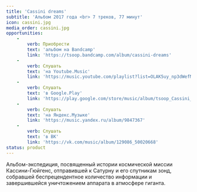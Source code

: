 ```yaml
---
title: 'Cassini dreams'
subtitle: 'Альбом 2017 года <br> 7 треков, 77 минут'
icon: cassini.jpg
media_order: cassini.jpg
opportunities:
    -
        verb: Приобрести
        text: 'альбом на Bandcamp'
        link: 'https://tsoop.bandcamp.com/album/cassini-dreams'
    -
        verb: Слушать
        text: 'на Youtube.Music'
        link: 'https://music.youtube.com/playlist?list=OLAK5uy_np3dWefMN3gkTgpdhz5FyaInVb3z5-MZk'
    -
        verb: Слушать
        text: 'в Google.Play'
        link: 'https://play.google.com/store/music/album/tsoop_Cassini_Dreams?id=Bvjdqwa6kxq3auyxcy5rkdoeaou'
    -
        verb: Слушать
        text: 'на Яндекс.Музыке'
        link: 'https://music.yandex.ru/album/9847367'
    -
        verb: Слушать
        text: 'в ВК'
        link: 'https://vk.com/music/album/129086_50020668'
status: product
---
```


Альбом-экспедиция, посвященный истории космической миссии Кассини-Гюйгенс, отправившей к Сатурну и его спутникам зонд, собравшей беспрецендентное количество информации и завершившейся уничтожением аппарата в атмосфере гиганта.
